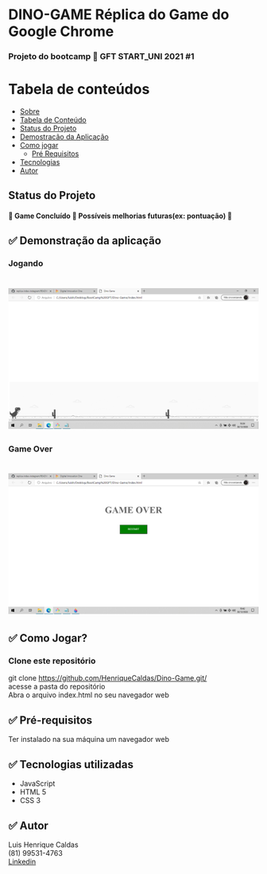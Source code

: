 #  DINO-GAME Réplica do Game do Google Chrome<a name="sobre">
### Projeto do bootcamp 🚀 GFT START_UNI 2021 #1

Tabela de conteúdos
=================
<!--ts-->
   * [Sobre](#Sobre)
   * [Tabela de Conteúdo](#tabela-de-conteudo)
   * [Status do Projeto](#status)
   * [Demostracão da Aplicação](#demostracao)
   * [Como jogar](#como-jogar)
      * [Pré Requisitos](#pre-requisitos)
   * [Tecnologias](#tecnologias)
   * [Autor](#autor)
<!--te-->

## Status do Projeto <a name="status">
<h4> 
  🚧 Game Concluído 🚀 Possíveis melhorias futuras(ex: pontuação) 🚧
</h4>

## ✅ Demonstração da aplicação <a name="demostracao"> 

### Jogando
<h1>
  <img alt="print da tela" src="./screenshots/tela-jogo.png" />
</h1>

### Game Over
<h1>
  <img alt="Print da tela" src="./screenshots/tela-game-over.png" />
</h1>

## ✅ Como Jogar? <a name="como-jogar"> 
### Clone este repositório
git clone https://github.com/HenriqueCaldas/Dino-Game.git/
  <br>
acesse a pasta do repositório
  <br>
Abra o arquivo index.html no seu navegador web

## ✅ Pré-requisitos <a name="pre-requisitos">
Ter instalado na sua máquina um navegador web

## ✅ <a name="tecnologias"> Tecnologias utilizadas
- JavaScript
- HTML 5
- CSS 3

## ✅ Autor <a name="autor">  
Luis Henrique Caldas
  <br>
(81) 99531-4763
  <br>
[Linkedin](https://www.linkedin.com/in/henriquecaldas/)
